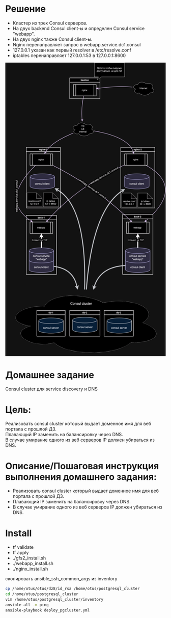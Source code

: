 # Решение

- Кластер из трех Consul серверов.
- На двух backend Consul client-ы и определен Consul service "webapp".
- На двух nginx также Consul client-ы.
- Nginx перенаправляет запрос в webapp.service.dc1.consul
- 127.0.0.1 указан как первый resolver в /etc/resolve.conf
- iptables перенаправляет 127.0.0.1:53 в 127.0.0.1:8600

![](arch.png)

# Домашнее задание

Consul cluster для service discovery и DNS

# Цель:

Реализовать consul cluster который выдает доменное имя для веб портала с прошлой ДЗ.  
Плавающий IP заменить на балансировку через DNS.  
В случае умирание одного из веб серверов IP должен убираться из DNS.  

# Описание/Пошаговая инструкция выполнения домашнего задания:

- Реализовать consul cluster который выдает доменное имя для веб портала с прошлой ДЗ.
- Плавающий IP заменить на балансировку через DNS.
- В случае умирание одного из веб серверов IP должен убираться из DNS.

# Install

- tf validate
- tf apply
- ./gfs2_install.sh
- ./webapp_install.sh
- ./nginx_install.sh

скопировать ansible_ssh_common_args из inventory

```bash
cp /home/otus/otus/dz8/id_rsa /home/otus/postgresql_cluster
cd /home/otus/postgresql_cluster
vim /home/otus/postgresql_cluster/inventory
ansible all -m ping
ansible-playbook deploy_pgcluster.yml
```
